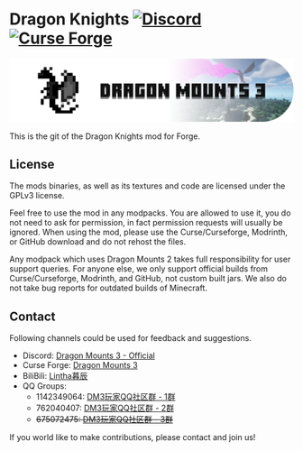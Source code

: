 Dragon Knights [![Discord](https://img.shields.io/discord/934116457149784124?label=Discord)](https://discord.gg/RKHpyRr6yx) [![Curse Forge](http://cf.way2muchnoise.eu/full_581402_downloads.svg)](https://www.curseforge.com/minecraft/mc-mods/dragon-mounts-3)
===============
![LOGO](src/main/resources/logo.png)

This is the git of the Dragon Knights mod for Forge.

## License

The mods binaries, as well as its textures and code are licensed under the GPLv3 license.

Feel free to use the mod in any modpacks. You are allowed to use it, you do not need to ask for permission, in fact permission requests will usually be ignored. When using the mod, please use the Curse/Curseforge, Modrinth, or GitHub download and do not rehost the files.

Any modpack which uses Dragon Mounts 2 takes full responsibility for user support queries. For anyone else, we only support official builds from Curse/Curseforge, Modrinth, and GitHub, not custom built jars. We also do not take bug reports for outdated builds of Minecraft.

## Contact

Following channels could be used for feedback and suggestions.

- Discord: [Dragon Mounts 3 - Official](https://discord.gg/RKHpyRr6yx)
- Curse Forge: [Dragon Mounts 3](https://www.curseforge.com/minecraft/mc-mods/dragon-mounts-3)
- BiliBili: [Lintha暮辰](https://space.bilibili.com/319265256)
- QQ Groups:
    - 1142349064: [DM3玩家QQ社区群 - 1群](https://qm.qq.com/q/K4vQcBBgIK)
    - 762040407: [DM3玩家QQ社区群 - 2群](https://qm.qq.com/q/28O2eflUDS)
    - ~~675072475: [DM3玩家QQ社区群 - 3群](https://qm.qq.com/q/sVmhZQMfDO)~~

If you world like to make contributions, please contact and join us!
